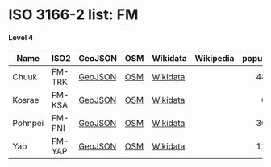 # ISO 3166-2 list: FM


#### Level 4
Name | ISO2 | GeoJSON | OSM | Wikidata | Wikipedia | population 
--- | --- | --- | --- | --- | --- | --: 
Chuuk | FM-TRK | [GeoJSON](../../geojson/high/iso2/FM/FM-TRK.geojson) | [OSM](https://www.openstreetmap.org/relation/3819479) | [Wikidata](https://www.wikidata.org/wiki/Q221684) |  | 48,654
Kosrae | FM-KSA | [GeoJSON](../../geojson/high/iso2/FM/FM-KSA.geojson) | [OSM](https://www.openstreetmap.org/relation/3819480) | [Wikidata](https://www.wikidata.org/wiki/Q459848) |  | 6,616
Pohnpei | FM-PNI | [GeoJSON](../../geojson/high/iso2/FM/FM-PNI.geojson) | [OSM](https://www.openstreetmap.org/relation/3819481) | [Wikidata](https://www.wikidata.org/wiki/Q7771127) |  | 36,196
Yap | FM-YAP | [GeoJSON](../../geojson/high/iso2/FM/FM-YAP.geojson) | [OSM](https://www.openstreetmap.org/relation/3819422) | [Wikidata](https://www.wikidata.org/wiki/Q11342951) |  | 11,377
